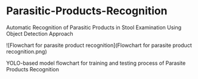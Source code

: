 # Parasitic-Products-Recognition
Automatic Recognition of Parasitic Products in Stool Examination Using Object Detection Approach

![Flowchart for parasite product recognition](Flowchart for parasite product recognition.png)

YOLO-based model flowchart for training and testing process of Parasite Products Recognition
